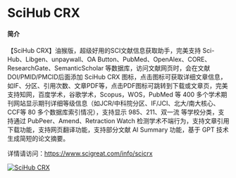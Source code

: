 # SciHub CRX

#### 简介

【SciHub CRX】油猴版，超级好用的SCI文献信息获取助手，完美支持 Sci-Hub、Libgen、unpaywall、OA Button、PubMed、OpenAlex、CORE、ResearchGate、SemanticScholar 等数据库，访问文献网页时，会在文献DOI/PMID/PMCID后面添加 SciHub CRX 图标，点击图标可获取详细文章信息，如IF、分区、引用次数、文章PDF等，点击PDF图标可跳转到下载或文章页，完美支持知网，百度学术，谷歌学术，Scopus，WOS，PubMed 等 400 多个学术期刊网站显示期刊详细等级信息（如JCR/中科院分区、IF/JCI、北大/南大核心、CCF等 80 多个数据库索引情况），支持显示 985、211、双一流 等学校分类，支持通过 PubPeer、Amend、Retraction Watch 检测学术不端行为，支持文章引用下载功能，支持网页翻译功能，支持部分文献 AI Summary 功能，基于 GPT 技术生成简短的论文摘要。

详情请访问：https://www.scigreat.com/info/scicrx

[![SciHub CRX](https://pic.rmb.bdstatic.com/bjh/5367ee0809fcdcc074c18263e12c887e.jpeg "SciHub CRX")](https://www.scigreat.com/info/scicrx)
